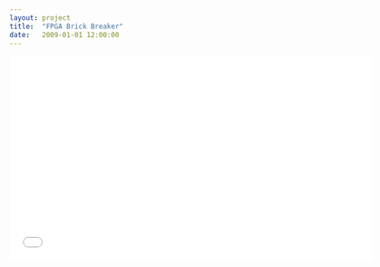 ```yaml
---
layout: project
title:  "FPGA Brick Breaker"
date:   2009-01-01 12:00:00
---
```


<iframe width="640" height="360" src="//www.youtube.com/embed/ufZXXdFnxNQ?rel=0" frameborder="0" allowfullscreen></iframe>